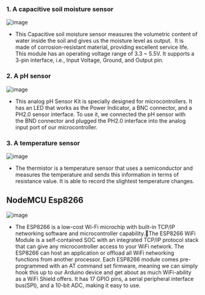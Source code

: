 ### 1. A capacitive soil moisture sensor
![image](https://github.com/PrathamSahil/Soil-sampling-and-Monitoring/assets/133521400/0ebbb3eb-4c5e-46e4-97ae-3224b4e7c8ef)



* This Capacitive soil moisture sensor measures the volumetric content of water inside the soil and gives us the moisture level as output.  It is made of corrosion-resistant material, providing excellent service life.
This module has an operating voltage range of 3.3 ~ 5.5V. It supports a 3-pin interface, i.e., Input Voltage, Ground, and Output pin.

### 2. A pH sensor
![image](https://github.com/PrathamSahil/Soil-sampling-and-Monitoring/assets/133521400/aae128fa-521a-4fb7-af8c-9d674d89ef95)


* This analog pH Sensor Kit is specially designed for microcontrollers. It has an LED that works as the Power Indicator, a BNC connector, and a PH2.0 sensor interface. To use it, we connected the pH sensor with the BND connector and plugged the PH2.0 interface into the analog input port of our microcontroller.

### 3. A temperature sensor
![image](https://github.com/PrathamSahil/Soil-sampling-and-Monitoring/assets/133521400/87afe811-6749-4998-9ee1-b220bb2f7cc2)


* The thermistor is a temperature sensor that uses a semiconductor and measures the temperature and sends this information in terms of resistance value. It is able to record the slightest temperature changes.

## NodeMCU Esp8266
![image](https://github.com/PrathamSahil/Soil-sampling-and-Monitoring/assets/133521400/cd4fa97c-51a3-4c13-bea2-142ec70e4120)


* The ESP8266 is a low-cost Wi-Fi microchip with built-in TCP/IP networking software and microcontroller capability.The ESP8266 WiFi Module is a self-contained SOC with an integrated TCP/IP protocol stack that can give any microcontroller access to your WiFi network. The ESP8266 can host an application or offload all WiFi networking functions from another processor. Each ESP8266 module comes pre-programmed with an AT command set firmware, meaning we can simply hook this up to our Arduino device and get about as much WiFi-ability as a WiFi Shield offers. It has 17 GPIO pins, a serial peripheral interface bus(SPI), and a 10-bit ADC, making it easy to use.


